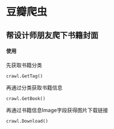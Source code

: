 # 豆瓣爬虫
## 帮设计师朋友爬下书籍封面
#### 使用

先获取书籍分类

```
crawl.GetTag() 
```

再通过分类获取书籍信息

```
crawl.GetBook()
```

再通过书籍信息Image字段获得图片下载链接
```
crawl.Download()
```